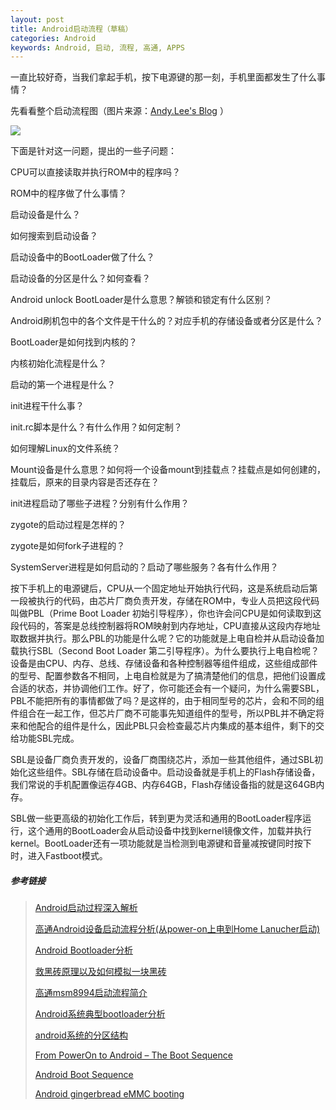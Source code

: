 ```yaml
---
layout: post
title: Android启动流程（草稿）
categories: Android
keywords: Android, 启动, 流程, 高通, APPS
---
```


一直比较好奇，当我们拿起手机，按下电源键的那一刻，手机里面都发生了什么事情？

先看看整个启动流程图（图片来源：[Andy.Lee's Blog](http://huaqianlee.github.io/2015/08/23/Android/%E9%AB%98%E9%80%9AAndroid%E8%AE%BE%E5%A4%87%E5%90%AF%E5%8A%A8%E6%B5%81%E7%A8%8B%E5%88%86%E6%9E%90-%E4%BB%8Epower-on%E4%B8%8A%E7%94%B5%E5%88%B0Home-Lanucher%E5%90%AF%E5%8A%A8/) ）

![](../../../../images/2017-02-26-android_boot_flow/blogbootflow.png)

下面是针对这一问题，提出的一些子问题：

CPU可以直接读取并执行ROM中的程序吗？

ROM中的程序做了什么事情？

启动设备是什么？

如何搜索到启动设备？

启动设备中的BootLoader做了什么？

启动设备的分区是什么？如何查看？

Android unlock BootLoader是什么意思？解锁和锁定有什么区别？

Android刷机包中的各个文件是干什么的？对应手机的存储设备或者分区是什么？

BootLoader是如何找到内核的？

内核初始化流程是什么？

启动的第一个进程是什么？

init进程干什么事？

init.rc脚本是什么？有什么作用？如何定制？

如何理解Linux的文件系统？

Mount设备是什么意思？如何将一个设备mount到挂载点？挂载点是如何创建的，挂载后，原来的目录内容是否还存在？

init进程启动了哪些子进程？分别有什么作用？

zygote的启动过程是怎样的？

zygote是如何fork子进程的？

SystemServer进程是如何启动的？启动了哪些服务？各有什么作用？



按下手机上的电源键后，CPU从一个固定地址开始执行代码，这是系统启动后第一段被执行的代码，由芯片厂商负责开发，存储在ROM中，专业人员把这段代码叫做PBL（Prime Boot Loader 初始引导程序），你也许会问CPU是如何读取到这段代码的，答案是总线控制器将ROM映射到内存地址，CPU直接从这段内存地址取数据并执行。那么PBL的功能是什么呢？它的功能就是上电自检并从启动设备加载执行SBL（Second Boot Loader 第二引导程序）。为什么要执行上电自检呢？设备是由CPU、内存、总线、存储设备和各种控制器等组件组成，这些组成部件的型号、配置参数各不相同，上电自检就是为了搞清楚他们的信息，把他们设置成合适的状态，并协调他们工作。好了，你可能还会有一个疑问，为什么需要SBL，PBL不能把所有的事情都做了吗？是这样的，由于相同型号的芯片，会和不同的组件组合在一起工作，但芯片厂商不可能事先知道组件的型号，所以PBL并不确定将来和他配合的组件是什么，因此PBL只会检查最芯片内集成的基本组件，剩下的交给功能SBL完成。

SBL是设备厂商负责开发的，设备厂商围绕芯片，添加一些其他组件，通过SBL初始化这些组件。SBL存储在启动设备中。启动设备就是手机上的Flash存储设备，我们常说的手机配置像运存4GB、内存64GB，Flash存储设备指的就是这64GB内存。

SBL做一些更高级的初始化工作后，转到更为灵活和通用的BootLoader程序运行，这个通用的BootLoader会从启动设备中找到kernel镜像文件，加载并执行kernel。BootLoader还有一项功能就是当检测到电源键和音量减按键同时按下时，进入Fastboot模式。



##### 参考链接

> [Android启动过程深入解析](http://blog.jobbole.com/67931/)
>
> [高通Android设备启动流程分析(从power-on上电到Home Lanucher启动)](http://huaqianlee.github.io/2015/08/23/Android/%E9%AB%98%E9%80%9AAndroid%E8%AE%BE%E5%A4%87%E5%90%AF%E5%8A%A8%E6%B5%81%E7%A8%8B%E5%88%86%E6%9E%90-%E4%BB%8Epower-on%E4%B8%8A%E7%94%B5%E5%88%B0Home-Lanucher%E5%90%AF%E5%8A%A8/)
>
> [Android Bootloader分析](http://www.tuicool.com/articles/M7v6nuN)
>
> [救黑砖原理以及如何模拟一块黑砖](http://www.oneplusbbs.com/thread-673966-1-1.html)
>
> [高通msm8994启动流程简介](http://blog.csdn.net/finewind/article/details/46469645)
>
> [Android系统典型bootloader分析](https://security.tencent.com/index.php/blog/msg/38)
>
> [android系统的分区结构](http://blog.csdn.net/anseven/article/details/38780205)
>
> [From PowerOn to Android – The Boot Sequence](https://javigon.com/2012/08/24/from-poweron-to-android-the-boot-sequence/)
>
> [Android Boot Sequence](http://learnlinuxconcepts.blogspot.com/2014/02/android-boot-sequence.html)
>
> [Android gingerbread eMMC booting](http://processors.wiki.ti.com/index.php/Android_gingerbread_eMMC_booting)